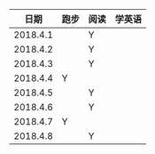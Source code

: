 | 日期 | 跑步 | 阅读 | 学英语 |
| --- | --- | --- | --- |
| 2018.4.1 |  | Y |  |
| 2018.4.2 |  | Y |  |
| 2018.4.3 |  | Y |  |
| 2018.4.4 | Y |  |  |
| 2018.4.5 |  | Y |  |
| 2018.4.6 |  | Y |  |
| 2018.4.7 | Y |  |  |
| 2018.4.8 |  | Y |  |